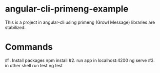 # angular-cli-primeng-example
This is a project in angular-cli using primeng (Growl Message) libraries are stabilized. 
# Commands
#1. Install packages
npm install
#2. run app in localhost:4200
ng serve
#3. in other shell run test
ng test
